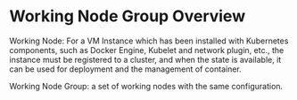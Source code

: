 
# Working Node Group Overview

Working Node: For a VM Instance which has been installed with Kubernetes components, such as Docker Engine, Kubelet and network plugin, etc., the instance must be registered to a cluster, and when the state is available, it can be used for deployment and the management of container.

Working Node Group: a set of working nodes with the same configuration.